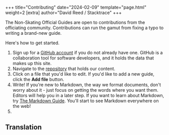 
+++
title="Contributing"
date="2024-02-09"
template="page.html"
weight=2
[extra]
author="David Reed / Stacktrace"
+++

The Non-Skating Official Guides are open to contributions from the officiating community. Contributions can run the gamut from fixing a typo to writing a brand-new guide.

Here's how to get started.

1. Sign up for a [GitHub account](https://github.com) if you do not already have one. GitHub is a collaboration tool for software developers, and it holds the data that makes up this site.
2. Navigate to the [repository](https://github.com/davidmreed/nonskating.club/tree/main/content/guides) that holds our content.
3. Click on a file that you'd like to edit. If you'd like to add a new guide, click the **Add file** button.
4. Write! If you're new to Markdown, the way we format documents, don't worry about it - just focus on getting the words where you want them. Editors will help you in a later step. If you want to learn about Markdown, try [The Markdown Guide](https://www.markdownguide.org/). You'll start to see Markdown everywhere on the web!
5.


## Translation

